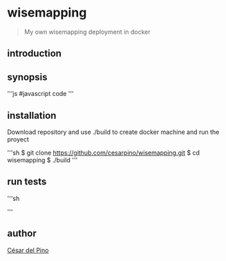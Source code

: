 # wisemapping 
    
> My own wisemapping deployment in docker
    
introduction
------------
    
synopsis
--------
    
'''js
#javascript code
'''
    
installation
------------
Download repository and use ./build to create docker machine and run the proyect
    
'''sh
$ git clone https://github.com/cesarpino/wisemapping.git
$ cd wisemapping
$ ./build
'''
    
run tests
-------------
    
'''sh
    
'''
    
author
-------
    
[César del Pino](https://github.com/cesarpino)
